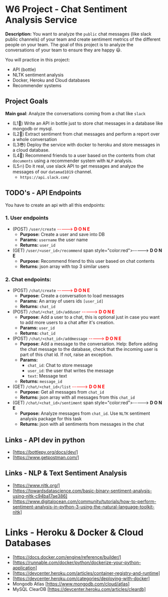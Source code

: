 # W6 Project - Chat Sentiment Analysis Service

**Description:** You want to analyze the `public` chat messages (like slack public channels) of your team and create sentiment metrics
of the different people on your team. The goal of this project is to analyze the conversations of your team
to ensure they are happy 😃.
 
You will practice in this project:
- API (bottle)
- NLTK sentiment analysis
- Docker, Heroku and Cloud databases
- Recommender systems

## Project Goals

**Main goal**: Analyze the conversations coming from a chat like `slack`

- (L1🧐) Write an API in bottle just to store chat messages in a database like mongodb or mysql.
- (L2🥳) Extract sentiment from chat messages and perform a report over a whole conversation
- (L3😎) Deploy the service with docker to heroku and store messages in a cloud database.
- (L4🤭) Recommend friends to a user based on the contents from chat `documents` using a recommender system with `NLP` analysis.
- (L5🔥) Do it real, use slack API to get messages and analyze the messages of our `datamad1019` channel.
  - `https://api.slack.com/`

## TODO's - API Endpoints

You have to create an api with all this endpoints:

### 1. User endpoints
- (POST) `/user/create`   <span style="color:red">-----> **D O N E** </span>
  - **Purpose:** Create a user and save into DB
  - **Params:** `username` the user name
  - **Returns:** `user_id`
- (GET) `/user/<user_id>/recommend`  span style="color:red">-----> **D O N E** </span>
  - **Purpose:** Recommend friend to this user based on chat contents
  - **Returns:** json array with top 3 similar users

### 2. Chat endpoints:
- (POST) `/chat/create`  <span style="color:red">-----> **D O N E** </span>
  - **Purpose:** Create a conversation to load messages
  - **Params:** An array of users ids `[user_id]`
  - **Returns:** `chat_id`
- (POST) `/chat/<chat_id>/adduser`   <span style="color:red">-----> **D O N E** </span>
  - **Purpose:** Add a user to a chat, this is optional just in case you want to add more users to a chat after it's creation.
  - **Params:** `user_id`
  - **Returns:** `chat_id`
- (POST) `/chat/<chat_id>/addmessage` <span style="color:red">-----> **D O N E** </span>
  - **Purpose:** Add a message to the conversation. Help: Before adding the chat message to the database, check that the incoming user is part of this chat id. If not, raise an exception.
  - **Params:**
    - `chat_id`: Chat to store message
    - `user_id`: the user that writes the message
    - `text`: Message text
  - **Returns:** `message_id`
- (GET) `/chat/<chat_id>/list` <span style="color:red">-----> **D O N E** </span>
  - **Purpose:** Get all messages from `chat_id`
  - **Returns:** json array with all messages from this `chat_id`
- (GET) `/chat/<chat_id>/sentiment`  span style="color:red">-----> **D O N E** </span>
  - **Purpose:** Analyze messages from `chat_id`. Use `NLTK` sentiment analysis package for this task
  - **Returns:** json with all sentiments from messages in the chat


## Links - API dev in python
- [https://bottlepy.org/docs/dev/]
- [https://www.getpostman.com/]

## Links - NLP & Text Sentiment Analysis
- [https://www.nltk.org/]
- [https://towardsdatascience.com/basic-binary-sentiment-analysis-using-nltk-c94ba17ae386]
- [https://www.digitalocean.com/community/tutorials/how-to-perform-sentiment-analysis-in-python-3-using-the-natural-language-toolkit-nltk]

# Links - Heroku & Docker & Cloud Databases
- [https://docs.docker.com/engine/reference/builder/]
- [https://runnable.com/docker/python/dockerize-your-python-application]
- [https://devcenter.heroku.com/articles/container-registry-and-runtime]
- [https://devcenter.heroku.com/categories/deploying-with-docker]
- Mongodb Atlas [https://www.mongodb.com/cloud/atlas]
- MySQL ClearDB [https://devcenter.heroku.com/articles/cleardb]
